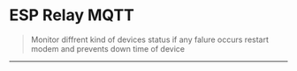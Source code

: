 ﻿# ESP Relay MQTT 
 > Monitor diffrent kind of devices status if any falure occurs restart modem and prevents down time of device
 ---
 
